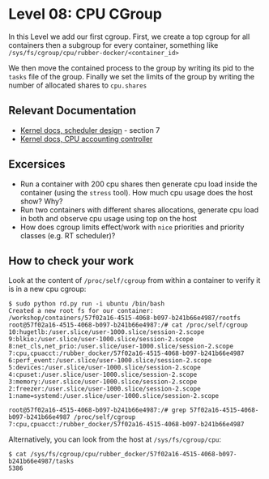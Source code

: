 # Level 08: CPU CGroup

In this Level we add our first cgroup. First, we create a top cgroup for all containers then a subgroup for every container, something like `/sys/fs/cgroup/cpu/rubber-docker/<container_id>`

We then move the contained process to the group by writing its pid to the `tasks` file of the group. Finally we set the limits of the group by writing the number of allocated shares to `cpu.shares`

## Relevant Documentation
- [Kernel docs, scheduler design](https://www.kernel.org/doc/Documentation/scheduler/sched-design-CFS.txt) - section 7
- [Kernel docs, CPU accounting controller](https://www.kernel.org/doc/Documentation/cgroup-v1/cpuacct.txt)


## Excersices
- Run a container with 200 cpu shares then generate cpu load inside the container (using the `stress` tool). How much cpu usage does the host show? Why?
- Run two containers with different shares allocations, generate cpu load in both and observe cpu usage using top on the host
- How does cgroup limits effect/work with `nice` priorities and priority classes (e.g. RT scheduler)?

## How to check your work
Look at the content of `/proc/self/cgroup` from within a container to verify it is in a new cpu cgroup:
```
$ sudo python rd.py run -i ubuntu /bin/bash
Created a new root fs for our container: /workshop/containers/57f02a16-4515-4068-b097-b241b66e4987/rootfs
root@57f02a16-4515-4068-b097-b241b66e4987:/# cat /proc/self/cgroup
10:hugetlb:/user.slice/user-1000.slice/session-2.scope
9:blkio:/user.slice/user-1000.slice/session-2.scope
8:net_cls,net_prio:/user.slice/user-1000.slice/session-2.scope
7:cpu,cpuacct:/rubber_docker/57f02a16-4515-4068-b097-b241b66e4987
6:perf_event:/user.slice/user-1000.slice/session-2.scope
5:devices:/user.slice/user-1000.slice/session-2.scope
4:cpuset:/user.slice/user-1000.slice/session-2.scope
3:memory:/user.slice/user-1000.slice/session-2.scope
2:freezer:/user.slice/user-1000.slice/session-2.scope
1:name=systemd:/user.slice/user-1000.slice/session-2.scope

root@57f02a16-4515-4068-b097-b241b66e4987:/# grep 57f02a16-4515-4068-b097-b241b66e4987 /proc/self/cgroup
7:cpu,cpuacct:/rubber_docker/57f02a16-4515-4068-b097-b241b66e4987
```

Alternatively, you can look from the host at `/sys/fs/cgroup/cpu`:
```
$ cat /sys/fs/cgroup/cpu/rubber_docker/57f02a16-4515-4068-b097-b241b66e4987/tasks
5386
```
